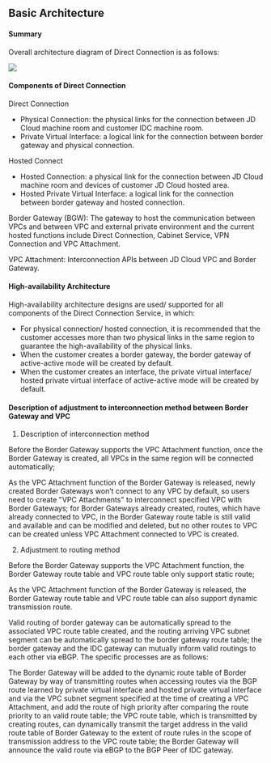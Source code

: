 ## **Basic Architecture**

#### **Summary**

Overall architecture diagram of Direct Connection is as follows:

 ![](/image/Networking/Direct-Connect-Service/Infrastructure.png)



#### **Components of Direct Connection**

Direct Connection

- Physical Connection: the physical links for the connection between JD Cloud machine room and customer IDC machine room.
- Private Virtual Interface: a logical link for the connection between border gateway and physical connection.



Hosted Connect

- Hosted Connection: a physical link for the connection between JD Cloud machine room and devices of customer JD Cloud hosted area.
- Hosted Private Virtual Interface: a logical link for the connection between border gateway and hosted connection.



Border Gateway (BGW): The gateway to host the communication between VPCs and between VPC and external private environment and the current hosted functions include Direct Connection, Cabinet Service, VPN Connection and VPC Attachment.


VPC Attachment: Interconnection APIs between JD Cloud VPC and Border Gateway.



#### **High-availability Architecture**

High-availability architecture designs are used/ supported for all components of the Direct Connection Service, in which:

- For physical connection/ hosted connection, it is recommended that the customer accesses more than two physical links in the same region to guarantee the high-availability of the physical links.
- When the customer creates a border gateway, the border gateway of active-active mode will be created by default.
- When the customer creates an interface, the private virtual interface/ hosted private virtual interface of active-active mode will be created by default.

#### **Description of adjustment to interconnection method between Border Gateway and VPC**

1) Description of interconnection method

Before the Border Gateway supports the VPC Attachment function, once the Border Gateway is created, all VPCs in the same region will be connected automatically;

As the VPC Attachment function of the Border Gateway is released, newly created Border Gateways won’t connect to any VPC by default, so users need to create "VPC Attachments" to interconnect specified VPC with Border Gateways; for Border Gateways already created, routes, which have already connected to VPC, in the Border Gateway route table is still valid and available and can be modified and deleted, but no other routes to VPC can be created unless VPC Attachment connected to VPC is created.

2) Adjustment to routing method

Before the Border Gateway supports the VPC Attachment function, the Border Gateway route table and VPC route table only support static route;

As the VPC Attachment function of the Border Gateway is released, the Border Gateway route table and VPC route table can also support dynamic transmission route.

Valid routing of border gateway can be automatically spread to the associated VPC route table created, and the routing arriving VPC subnet segment can be automatically spread to the border gateway route table; the border gateway and the IDC gateway can mutually inform valid routings to each other via eBGP. The specific processes are as follows:

The Border Gateway will be added to the dynamic route table of Border Gateway by way of transmitting routes when accessing routes via the BGP route learned by private virtual interface and hosted private virtual interface and via the VPC subnet segment specified at the time of creating a VPC Attachment, and add the route of high priority after comparing the route priority to an valid route table; the VPC route table, which is transmitted by creating routes, can dynamically transmit the target address in the valid route table of Border Gateway to the extent of route rules in the scope of transmission address to the VPC route table; the Border Gateway will announce the valid route via eBGP to the BGP Peer of IDC gateway.
